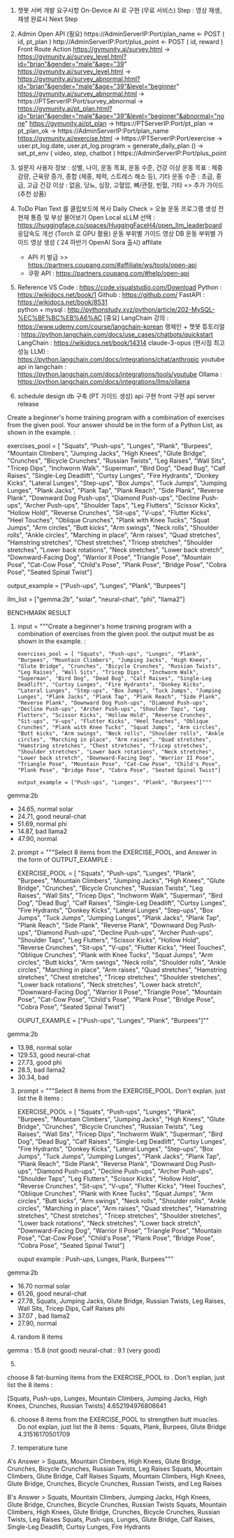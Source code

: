 1. 챗봇 서버 개발 요구사항
   On-Device AI 로 구현 (무료 서비스)
   Step : 영상 재생, 재생 완료시 Next Step

2. Admin Open API (필요)
   https://AdminServerIP:Port/plan_name <- POST ( id, pt_plan )
   http://AdminServerIP:Port/plus_point <- POST ( id, reward )
   Front Route Action
   https://gymunity.ai/survey.html -> https://gymunity.ai/survey_level.html?id="brian"&gender="male"&age="39"
   https://gymunity.ai/survey_level.html -> https://gymunity.ai/survey_abnormal.html?id="brian"&gender="male"&age="39"&level="beginner"
   https://gymunity.ai/survey_abnormal.html -> https://PTServerIP:Port/survey_abnormal ->
   https://gymunity.ai/pt_plan.html?id="brian"&gender="male"&age="39"&level="beginner"&abnormal="none"
   https://gymunity.ai/pt_plan -> https://PTServerIP:Port/pt_plan ->
   pt_plan_ok -> https://AdminServerIP:Port/plan_name
   https://gymunity.ai/exercise.html -> https://PTServerIP:Port/exercise ->
   user.pt_log.date, user.pt_log.program = generate_daily_plan () -> set_pt_env ( video, step, chatbot )
   https://AdminServerIP:Port/plus_point

3. 설문지
   사용자 정보 : 성별, 나이, 운동 목표, 운동 수준, 건강 이상
   운동 목표 : 체중 감량, 근육량 증가, 종합 (체중, 체력, 스트레스 해소 등), 기타
   운동 수준 : 초급, 중급, 고급
   건강 이상 : 없음, 당뇨, 심장, 고혈압, 뼈/관절, 빈혈, 기타 => 추가 가이드 (추천 상품)

4. ToDo
   Plan Text 를 클립보드에 복사
   Daily Check > 오늘 운동 프로그램 생성 전 현재 통증 및 부상 물어보기
   Open Local sLLM 선택 : https://huggingface.co/spaces/HuggingFaceH4/open_llm_leaderboard
   응답속도 개선 (Torch 로 GPU 활용)
   운동 부위별 가이드 영상 DB
   운동 부위별 가이드 영상 생성 (`24 하반기 OpenAI Sora 출시)
   affilate

   - API 키 발급 >> https://partners.coupang.com/#affiliate/ws/tools/open-api
   - 쿠팡 API : https://partners.coupang.com/#help/open-api

5. Reference
   VS Code : https://code.visualstudio.com/Download
   Python : https://wikidocs.net/book/1
   Github : https://github.com/
   FastAPI : https://wikidocs.net/book/8531  
   python + mysql : http://pythonstudy.xyz/python/article/202-MySQL-%EC%BF%BC%EB%A6%AC
   [중요] LangChain 강의 : https://www.udemy.com/course/langchain-korean
   랭체인 + 챗봇 튜토리얼 : https://python.langchain.com/docs/use_cases/chatbots/quickstart
   LangChain : https://wikidocs.net/book/14314
   claude-3-opus (현시점 최고성능 LLM) : https://python.langchain.com/docs/integrations/chat/anthropic
   youtube api in langchain : https://python.langchain.com/docs/integrations/tools/youtube
   Ollama : https://python.langchain.com/docs/integrations/llms/ollama

6. schedule
   design
   db 구축 (PT 가이드 생성)
   api 구현
   front 구현
   api server release

Create a beginner's home training program with a combination of exercises from the given pool. Your answer should be in the form of a Python List, as shown in the example. :

exercises_pool = [ "Squats", "Push-ups", "Lunges", "Plank", "Burpees", "Mountain Climbers", "Jumping Jacks", "High Knees", "Glute Bridge", "Crunches", "Bicycle Crunches", "Russian Twists", "Leg Raises", "Wall Sits", "Tricep Dips", "Inchworm Walk", "Superman", "Bird Dog", "Dead Bug", "Calf Raises", "Single-Leg Deadlift", "Curtsy Lunges", "Fire Hydrants", "Donkey Kicks", "Lateral Lunges", "Step-ups", "Box Jumps", "Tuck Jumps", "Jumping Lunges", "Plank Jacks", "Plank Tap", "Plank Reach", "Side Plank", "Reverse Plank", "Downward Dog Push-ups", "Diamond Push-ups", "Decline Push-ups", "Archer Push-ups", "Shoulder Taps", "Leg Flutters", "Scissor Kicks", "Hollow Hold", "Reverse Crunches", "Sit-ups", "V-ups", "Flutter Kicks", "Heel Touches", "Oblique Crunches", "Plank with Knee Tucks", "Squat Jumps", "Arm circles", "Butt kicks", "Arm swings", "Neck rolls", "Shoulder rolls", "Ankle circles", "Marching in place", "Arm raises", "Quad stretches", "Hamstring stretches", "Chest stretches", "Tricep stretches", "Shoulder stretches", "Lower back rotations", "Neck stretches", "Lower back stretch", "Downward-Facing Dog", "Warrior II Pose", "Triangle Pose", "Mountain Pose", "Cat-Cow Pose", "Child's Pose", "Plank Pose", "Bridge Pose", "Cobra Pose", "Seated Spinal Twist"]

output_example = ["Push-ups", "Lunges", "Plank", "Burpees"]

llm_list = ["gemma:2b", "solar", "neural-chat", "phi", "llama2"]

BENCHMARK RESULT

1.  input = """Create a beginner's home training program with a combination of exercises from the given pool. the output must be as shown in the example. :

        exercises_pool = [ "Squats", "Push-ups", "Lunges", "Plank", "Burpees", "Mountain Climbers", "Jumping Jacks", "High Knees", "Glute Bridge", "Crunches", "Bicycle Crunches", "Russian Twists", "Leg Raises", "Wall Sits", "Tricep Dips", "Inchworm Walk", "Superman", "Bird Dog", "Dead Bug", "Calf Raises", "Single-Leg Deadlift", "Curtsy Lunges", "Fire Hydrants", "Donkey Kicks", "Lateral Lunges", "Step-ups", "Box Jumps", "Tuck Jumps", "Jumping Lunges", "Plank Jacks", "Plank Tap", "Plank Reach", "Side Plank", "Reverse Plank", "Downward Dog Push-ups", "Diamond Push-ups", "Decline Push-ups", "Archer Push-ups", "Shoulder Taps", "Leg Flutters", "Scissor Kicks", "Hollow Hold", "Reverse Crunches", "Sit-ups", "V-ups", "Flutter Kicks", "Heel Touches", "Oblique Crunches", "Plank with Knee Tucks", "Squat Jumps", "Arm circles", "Butt kicks", "Arm swings", "Neck rolls", "Shoulder rolls", "Ankle circles", "Marching in place", "Arm raises", "Quad stretches", "Hamstring stretches", "Chest stretches", "Tricep stretches", "Shoulder stretches", "Lower back rotations", "Neck stretches", "Lower back stretch", "Downward-Facing Dog", "Warrior II Pose", "Triangle Pose", "Mountain Pose", "Cat-Cow Pose", "Child's Pose", "Plank Pose", "Bridge Pose", "Cobra Pose", "Seated Spinal Twist"]

        output_example = ["Push-ups", "Lunges", "Plank", "Burpees"]"""

gemma:2b

- 24.65, normal
  solar
- 24.71, good
  neural-chat
- 51.69, normal
  phi
- 14.87, bad
  llama2
- 47.90, normal

2.  prompt = """Select 8 items from the EXERCISE_POOL, and Answer in the form of OUTPUT_EXAMPLE :

    EXERCISE_POOL = [ "Squats", "Push-ups", "Lunges", "Plank", "Burpees", "Mountain Climbers", "Jumping Jacks", "High Knees", "Glute Bridge", "Crunches", "Bicycle Crunches", "Russian Twists", "Leg Raises", "Wall Sits", "Tricep Dips", "Inchworm Walk", "Superman", "Bird Dog", "Dead Bug", "Calf Raises", "Single-Leg Deadlift", "Curtsy Lunges", "Fire Hydrants", "Donkey Kicks", "Lateral Lunges", "Step-ups", "Box Jumps", "Tuck Jumps", "Jumping Lunges", "Plank Jacks", "Plank Tap", "Plank Reach", "Side Plank", "Reverse Plank", "Downward Dog Push-ups", "Diamond Push-ups", "Decline Push-ups", "Archer Push-ups", "Shoulder Taps", "Leg Flutters", "Scissor Kicks", "Hollow Hold", "Reverse Crunches", "Sit-ups", "V-ups", "Flutter Kicks", "Heel Touches", "Oblique Crunches", "Plank with Knee Tucks", "Squat Jumps", "Arm circles", "Butt kicks", "Arm swings", "Neck rolls", "Shoulder rolls", "Ankle circles", "Marching in place", "Arm raises", "Quad stretches", "Hamstring stretches", "Chest stretches", "Tricep stretches", "Shoulder stretches", "Lower back rotations", "Neck stretches", "Lower back stretch", "Downward-Facing Dog", "Warrior II Pose", "Triangle Pose", "Mountain Pose", "Cat-Cow Pose", "Child's Pose", "Plank Pose", "Bridge Pose", "Cobra Pose", "Seated Spinal Twist"]

    OUPUT_EXAMPLE = ["Push-ups", "Lunges", "Plank", "Burpees"]""

gemma:2b

- 13.98, normal
  solar
- 129.53, good
  neural-chat
- 27.73, good
  phi
- 28.5, bad
  llama2
- 30.34, bad

3.  prompt = """Select 8 items from the EXERCISE_POOL. Don't explan. just list the 8 items :

    EXERCISE_POOL = [ "Squats", "Push-ups", "Lunges", "Plank", "Burpees", "Mountain Climbers", "Jumping Jacks", "High Knees", "Glute Bridge", "Crunches", "Bicycle Crunches", "Russian Twists", "Leg Raises", "Wall Sits", "Tricep Dips", "Inchworm Walk", "Superman", "Bird Dog", "Dead Bug", "Calf Raises", "Single-Leg Deadlift", "Curtsy Lunges", "Fire Hydrants", "Donkey Kicks", "Lateral Lunges", "Step-ups", "Box Jumps", "Tuck Jumps", "Jumping Lunges", "Plank Jacks", "Plank Tap", "Plank Reach", "Side Plank", "Reverse Plank", "Downward Dog Push-ups", "Diamond Push-ups", "Decline Push-ups", "Archer Push-ups", "Shoulder Taps", "Leg Flutters", "Scissor Kicks", "Hollow Hold", "Reverse Crunches", "Sit-ups", "V-ups", "Flutter Kicks", "Heel Touches", "Oblique Crunches", "Plank with Knee Tucks", "Squat Jumps", "Arm circles", "Butt kicks", "Arm swings", "Neck rolls", "Shoulder rolls", "Ankle circles", "Marching in place", "Arm raises", "Quad stretches", "Hamstring stretches", "Chest stretches", "Tricep stretches", "Shoulder stretches", "Lower back rotations", "Neck stretches", "Lower back stretch", "Downward-Facing Dog", "Warrior II Pose", "Triangle Pose", "Mountain Pose", "Cat-Cow Pose", "Child's Pose", "Plank Pose", "Bridge Pose", "Cobra Pose", "Seated Spinal Twist"]

    ouput example : Push-ups, Lunges, Plank, Burpees"""

gemma:2b

- 16.70 normal
  solar
- 61.26, good
  neural-chat
- 27.78, Squats, Jumping Jacks, Glute Bridge, Russian Twists, Leg Raises, Wall Sits, Tricep Dips, Calf Raises
  phi
- 37.07 , bad
  llama2
- 27.90, normal

4. random 8 items

gemma : 15.8 (not good)
neural-chat : 9.1 (very good)

5.

choose 8 fat-burning items from the EXERCISE_POOL to . Don't explan, just list the 8 items :

[Squats, Push-ups, Lunges, Mountain Climbers, Jumping Jacks, High Knees, Crunches, Russian Twists]
4.652194976806641

6. choose 8 items from the EXERCISE_POOL to strengthen butt muscles. Do not explan, just list the 8 items :
   Squats, Plank, Burpees, Glute Bridge
   4.31516170501709

7. temperature tune

A's Answer >
Squats, Mountain Climbers, High Knees, Glute Bridge, Crunches, Bicycle Crunches, Russian Twists, Leg Raises
Squats, Mountain Climbers, Glute Bridge, Calf Raises
Squats, Mountain Climbers, High Knees, Glute Bridge, Crunches, Bicycle Crunches, Russian Twists, and Leg Raises

B's Answer >
Squats, Mountain Climbers, Jumping Jacks, High Knees, Glute Bridge, Crunches, Bicycle Crunches, Russian Twists
Squats, Mountain Climbers, High Knees, Glute Bridge, Crunches, Bicycle Crunches, Russian Twists, Leg Raises
Squats, Push-ups, Lunges, Glute Bridge, Calf Raises, Single-Leg Deadlift, Curtsy Lunges, Fire Hydrants
